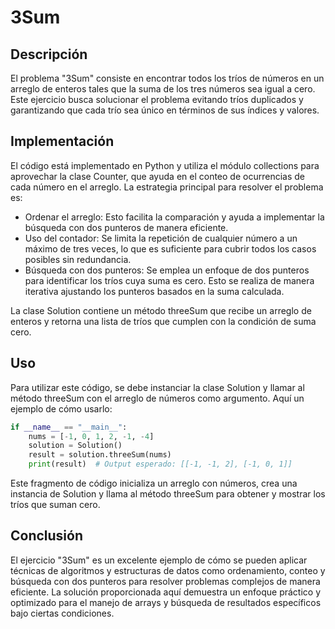 # 3Sum

## Descripción

El problema "3Sum" consiste en encontrar todos los tríos de números en un arreglo de enteros tales que la suma de los tres números sea igual a cero. Este ejercicio busca solucionar el problema evitando tríos duplicados y garantizando que cada trío sea único en términos de sus índices y valores.

## Implementación

El código está implementado en Python y utiliza el módulo collections para aprovechar la clase Counter, que ayuda en el conteo de ocurrencias de cada número en el arreglo. La estrategia principal para resolver el problema es:

* Ordenar el arreglo: Esto facilita la comparación y ayuda a implementar la búsqueda con dos punteros de manera eficiente.
* Uso del contador: Se limita la repetición de cualquier número a un máximo de tres veces, lo que es suficiente para cubrir todos los casos posibles sin redundancia.
* Búsqueda con dos punteros: Se emplea un enfoque de dos punteros para identificar los tríos cuya suma es cero. Esto se realiza de manera iterativa ajustando los punteros basados en la suma calculada.

La clase Solution contiene un método threeSum que recibe un arreglo de enteros y retorna una lista de tríos que cumplen con la condición de suma cero.

## Uso

Para utilizar este código, se debe instanciar la clase Solution y llamar al método threeSum con el arreglo de números como argumento. Aquí un ejemplo de cómo usarlo:

```python
if __name__ == "__main__":
    nums = [-1, 0, 1, 2, -1, -4]
    solution = Solution()
    result = solution.threeSum(nums)
    print(result)  # Output esperado: [[-1, -1, 2], [-1, 0, 1]]
```

Este fragmento de código inicializa un arreglo con números, crea una instancia de Solution y llama al método threeSum para obtener y mostrar los tríos que suman cero.

## Conclusión

El ejercicio "3Sum" es un excelente ejemplo de cómo se pueden aplicar técnicas de algoritmos y estructuras de datos como ordenamiento, conteo y búsqueda con dos punteros para resolver problemas complejos de manera eficiente. La solución proporcionada aquí demuestra un enfoque práctico y optimizado para el manejo de arrays y búsqueda de resultados específicos bajo ciertas condiciones.
